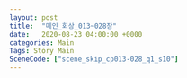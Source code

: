 ```yaml
---
layout: post
title:  "메인_회상_013~028장"
date:   2020-08-23 04:00:00 +0000
categories: Main
Tags: Story Main
SceneCode: ["scene_skip_cp013-028_q1_s10"]
---
```

